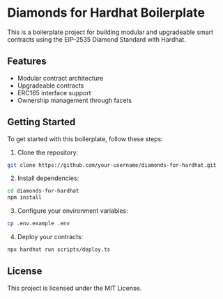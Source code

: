 # Diamonds for Hardhat Boilerplate

This is a boilerplate project for building modular and upgradeable smart contracts using the EIP-2535 Diamond Standard with Hardhat.

## Features

- Modular contract architecture
- Upgradeable contracts
- ERC165 interface support
- Ownership management through facets

## Getting Started

To get started with this boilerplate, follow these steps:

1. Clone the repository:

```bash
git clone https://github.com/your-username/diamonds-for-hardhat.git
```

2. Install dependencies:

```bash
cd diamonds-for-hardhat
npm install
```

3. Configure your environment variables:

```bash
cp .env.example .env
```

4. Deploy your contracts:

```bash
npx hardhat run scripts/deploy.ts
```

## License

This project is licensed under the MIT License.
